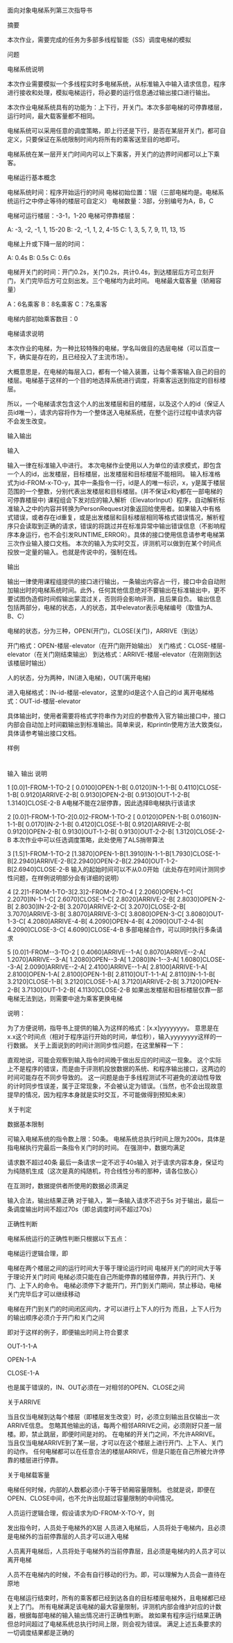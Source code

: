 面向对象电梯系列第三次指导书


摘要

本次作业，需要完成的任务为多部多线程智能（SS）调度电梯的模拟

问题

电梯系统说明

本次作业需要模拟一个多线程实时多电梯系统，从标准输入中输入请求信息，程序进行接收和处理，模拟电梯运行，将必要的运行信息通过输出接口进行输出。

本次作业电梯系统具有的功能为：上下行，开关门。本次多部电梯的可停靠楼层，运行时间，最大载客量都不相同。

电梯系统可以采用任意的调度策略，即上行还是下行，是否在某层开关门，都可自定义，只要保证在系统限制时间内将所有的乘客送至目的地即可。

电梯系统在某一层开关门时间内可以上下乘客，开关门的边界时间都可以上下乘客。


电梯运行基本概念


  电梯系统时间：程序开始运行的时间
  电梯初始位置：1层（三部电梯均是。电梯系统运行之中停止等待的楼层可自定义）
  电梯数量：3部，分别编号为A，B，C

  电梯可运行楼层：-3-1，1-20
  电梯可停靠楼层：


  A:  -3, -2, -1, 1, 15-20
  B:  -2, -1, 1, 2, 4-15
  C:  1, 3, 5, 7, 9, 11, 13, 15


  电梯上升或下降一层的时间：


  A: 0.4s
  B: 0.5s
  C: 0.6s


  电梯开关门的时间：开门0.2s，关门0.2s，共计0.4s，到达楼层后方可立刻开门，关门完毕后方可立刻出发。三个电梯均为此时间。
  电梯最大载客量（轿厢容量）


  A：6名乘客
  B：8名乘客
  C：7名乘客


  电梯内部初始乘客数目：0



电梯请求说明

本次作业的电梯，为一种比较特殊的电梯，学名叫做目的选层电梯（可以百度一下，确实是存在的，且已经投入了主流市场）。

大概意思是，在电梯的每层入口，都有一个输入装置，让每个乘客输入自己的目的楼层。电梯基于这样的一个目的地选择系统进行调度，将乘客运送到指定的目标楼层。

所以，一个电梯请求包含这个人的出发楼层和目的楼层，以及这个人的id（保证人员id唯一），请求内容将作为一个整体送入电梯系统，在整个运行过程中请求内容不会发生改变。


输入输出


输入


  输入一律在标准输入中进行。
  本次电梯作业使用以人为单位的请求模式，即包含一个人的id，出发楼层，目标楼层，出发楼层和目标楼层不能相同。
  输入标准格式为id-FROM-x-TO-y，其中一条指令一行，id是人的唯一标识，x，y是属于楼层范围的一个整数，分别代表出发楼层和目标楼层。(并不保证x和y都在一部电梯的可停靠楼层中)
  课程组会下发对应的输入解析（ElevatorInput）程序，自动解析标准输入之中的内容并转换为PersonRequest对象返回给使用者。如果输入中有格式错误，或者存在id重复，或是出发楼层和目标楼层相同等格式错误情况，解析程序只会读取到正确的请求，错误的将跳过并在标准异常中输出错误信息（不影响程序本身运行，也不会引发RUNTIME_ERROR）。具体的接口使用信息请参考电梯第三次作业输入接口文档。
  本次的输入为实时交互，评测机可以做到在某个时间点投放一定量的输入。也就是传说中的，强制在线。




输出


  输出一律使用课程组提供的接口进行输出，一条输出内容占一行，接口中会自动附加输出时的电梯系统时间。此外，任何其他信息绝对不要输出在标准输出中，更不要试图伪造假时间假输出蒙混过关，否则将会影响评测，且后果自负。
  输出信息包括两部分，电梯的状态，人的状态，其中elevator表示电梯编号（取值为A、B、C）


  电梯的状态，分为三种，OPEN(开门)，CLOSE(关门)，ARRIVE（到达）


  开门格式：OPEN-楼层-elevator（在开门刚开始输出）
  关门格式：CLOSE-楼层-elevator（在关门刚结束输出）
  到达格式：ARRIVE-楼层-elevator（在刚刚到达该楼层时输出）


  人的状态，分为两种，IN(进入电梯)，OUT(离开电梯)


  进入电梯格式：IN-id-楼层-elevator，这里的id是这个人自己的id
  离开电梯格式：OUT-id-楼层-elevator




  具体输出时，使用者需要将格式字符串作为对应的参数传入官方输出接口中，接口内部会自动加上时间戳输出到标准输出。简单来说，和println使用方法大致类似，具体请参考输出接口文档。



样例




#
输入
输出
说明




1
[0.0]1-FROM-1-TO-2
[    0.0100]OPEN-1-B[    0.0120]IN-1-1-B[    0.4110]CLOSE-1-B[    0.9120]ARRIVE-2-B[    0.9130]OPEN-2-B[    0.9130]OUT-1-2-B[    1.3140]CLOSE-2-B
A电梯不能在2层停靠，因此选择B电梯执行该请求


2
[0.0]1-FROM-1-TO-2[0.0]2-FROM-1-TO-2
[    0.0120]OPEN-1-B[    0.0160]IN-1-1-B[    0.0170]IN-2-1-B[    0.4120]CLOSE-1-B[    0.9120]ARRIVE-2-B[    0.9120]OPEN-2-B[    0.9130]OUT-1-2-B[    0.9130]OUT-2-2-B[    1.3120]CLOSE-2-B
本次作业中可以任选调度策略，此处使用了ALS捎带算法


3
[1.5]1-FROM-1-TO-2
[1.3870]OPEN-1-B[1.3910]IN-1-1-B[1.7930]CLOSE-1-B[2.2940]ARRIVE-2-B[2.2940]OPEN-2-B[2.2940]OUT-1-2-B[2.6940]CLOSE-2-B
输入的起始时间可以不从0.0开始（此处存在时间计测同步性问题，在样例说明部分会有详细的说明）



4
[2.2]1-FROM-1-TO-3[2.3]2-FROM-2-TO-4
[    2.2060]OPEN-1-C[    2.2070]IN-1-1-C[    2.6070]CLOSE-1-C[    2.8020]ARRIVE-2-B[    2.8030]OPEN-2-B[    2.8030]IN-2-2-B[    3.2070]ARRIVE-2-C[    3.2070]CLOSE-2-B[    3.7070]ARRIVE-3-B[    3.8070]ARRIVE-3-C[    3.8080]OPEN-3-C[    3.8080]OUT-1-3-C[    4.2080]ARRIVE-4-B[    4.2090]OPEN-4-B[    4.2090]OUT-2-4-B[    4.2090]CLOSE-3-C[    4.6090]CLOSE-4-B
多部电梯合作，可以同时执行多条请求



5
[0.0]1-FROM--3-TO-2
[    0.4060]ARRIVE--1-A[    0.8070]ARRIVE--2-A[    1.2070]ARRIVE--3-A[    1.2080]OPEN--3-A[    1.2080]IN-1--3-A[    1.6080]CLOSE--3-A[    2.0090]ARRIVE--2-A[    2.4100]ARRIVE--1-A[    2.8100]ARRIVE-1-A[    2.8100]OPEN-1-A[    2.8100]OPEN-1-B[    2.8110]OUT-1-1-A[    2.8110]IN-1-1-B[    3.2120]CLOSE-1-B[    3.2120]CLOSE-1-A[    3.7120]ARRIVE-2-B[    3.7120]OPEN-2-B[    3.7130]OUT-1-2-B[    4.1130]CLOSE-2-B
如果出发楼层和目标楼层仅靠一部电梯无法到达，则需要中途为乘客更换电梯




说明：


  为了方便说明，指导书上提供的输入为这样的格式：[x.x]yyyyyyyy。
  意思是在x.x这个时间点（相对于程序运行开始的时间，单位秒），输入yyyyyyyy这样的一行数据。
  关于上面说到的时间计测同步性问题，在这里解释一下：


  直观地说，可能会观察到输入指令时间晚于做出反应的时间这一现象。
  这个实际上不是程序的错误，而是由于评测机投放数据的系统、和程序输出接口，这两边的时间可能存在不同步导致的。
  这一问题是由于多线程测试不可避免的波动性导致的计时同步性误差，属于正常现象，不会被认定为错误。（当然，也不会出现故意提早的情况，因为程序本身就是实时交互，不可能做得到预知未来）





关于判定


数据基本限制


  可输入电梯系统的指令数上限：50条。
  电梯系统总执行时间上限为200s，具体是指电梯执行完最后一条指令关门时的时间。
  在强测中，数据均满足


  请求数不超过40条
  最后一条请求一定不迟于40s输入
  对于请求内容本身，保证均为纯随机生成（这次是真的纯随机，符合线性分布的那种，请各位放心）


  在互测时，数据提供者所使用的数据必须满足


  输入合法，输出结果正确
  对于输入，第一条输入请求不迟于5s
  对于输出，最后一条调度输出时间不超过70s（即总调度时间不超过70s）





正确性判断

电梯系统运行的正确性判断只根据以下五点：


  电梯运行逻辑合理，即


  电梯在两个楼层之间的运行时间大于等于理论运行时间
  电梯开关门的时间大于等于理论开关门时间
  电梯必须只能在自己所能停靠的楼层停靠，并执行开门、关门、上下人的命令。
  电梯必须停下才能开门，开门到关门期间，禁止移动，电梯关门完毕后才可以继续移动

  电梯在开门到关门的时间闭区间内，才可以进行上下人的行为
  而且，上下人行为的输出顺序必须介于开门和关门之间


  即对于这样的例子，即便输出时间上符合要求


  OUT-1-1-A

  OPEN-1-A

  CLOSE-1-A



  也是属于错误的，IN、OUT必须在一对相邻的OPEN、CLOSE之间



  关于ARRIVE


  当且仅当电梯到达每个楼层（即楼层发生改变）时，必须立刻输出且仅输出一次ARRIVE信息。
  忽略其他输出的话，每两个相邻ARRIVE之间，必须刚好只差一层楼。即，禁止跳层，即便时间是对的。
  在电梯的开关门之间，不允许ARRIVE。
  当且仅当电梯ARRIVE到了某一层，才可以在这个楼层上进行开门、上下人、关门的动作。
  任何电梯都可以在任意合法的楼层ARRIVE，但是只能在自己所被允许停靠的楼层进行停靠。


  关于电梯载客量


  电梯任何时候，内部的人数都必须小于等于轿厢容量限制。
  也就是说，即便在OPEN、CLOSE中间，也不允许出现超过容量限制的中间情况。




  人员运行逻辑合理，假设请求为ID-FROM-X-TO-Y，则


  发出指令时，人员处于电梯外的X层
  人员进入电梯后，人员将处于电梯内，且必须是电梯外的当前停靠层的人员才可以进入电梯

  人员离开电梯后，人员将处于电梯外的当前停靠层，且必须是电梯内的人员才可以离开电梯

  人员不在电梯内的时候，不会有自行移动的行为。即，可以理解为人员会一直待在原地

  在电梯运行结束时，所有的乘客都已经到达各自的目标楼层电梯外，且电梯都已经关上了门。
  所有电梯满足该电梯的最大容量限制，评测机内部会维护对应的计数器，根据每部电梯的输入输出情况进行正确性判断。
  故如果有程序运行结果正确但总时间超过了电梯系统总执行时间上限，则会视为错误。
  满足上述五条要求的一切调度结果都是正确的

